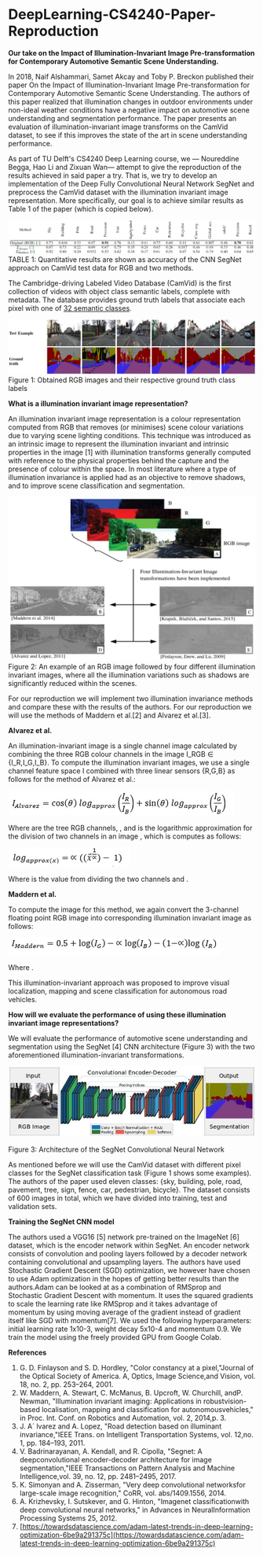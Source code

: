 # DeepLearning-CS4240-Paper-Reproduction
**Our take on the Impact of Illumination-Invariant Image Pre-transformation for Contemporary Automotive Semantic Scene Understanding.**

In 2018, Naif Alshammari, Samet Akcay and Toby P. Breckon published their paper On the Impact of Illumination-Invariant Image Pre-transformation for Contemporary Automotive Semantic Scene Understanding. The authors of this paper realized that illumination changes in outdoor environments under non-ideal weather conditions have a negative impact on automotive scene understanding and segmentation performance. The paper presents an evaluation of illumination-invariant image transforms on the CamVid dataset, to see if this improves the state of the art in scene understanding performance.

As part of TU Delft&#39;s CS4240 Deep Learning course, we — Noureddine Begga, Hao Li and Zixuan Wan— attempt to give the reproduction of the results achieved in said paper a try. That is, we try to develop an implementation of the Deep Fully Convolutional Neural Network SegNet and preprocess the CamVid dataset with the illumination invariant image representation. More specifically, our goal is to achieve similar results as Table 1 of the paper (which is copied below).

![](images/table1.jpg)
TABLE 1: Quantitative results are shown as accuracy of the CNN SegNet approach on CamVid test data for RGB and two methods.

The Cambridge-driving Labeled Video Database (CamVid) is the first collection of videos with object class semantic labels, complete with metadata. The database provides ground truth labels that associate each pixel with one of [32 semantic classes](http://mi.eng.cam.ac.uk/research/projects/VideoRec/CamVid/#ClassLabels).

![](images/figure1.jpg)
Figure 1: Obtained RGB images and their respective ground truth class labels

**What is a illumination invariant image representation?**

An illumination invariant image representation is a colour representation computed from RGB that removes (or minimises) scene colour variations due to varying scene lighting conditions. This technique was introduced as an intrinsic image to represent the illumination invariant and intrinsic properties in the image [1] with illumination transforms generally computed with reference to the physical properties behind the capture and the presence of colour within the space. In most literature where a type of illumination invariance is applied had as an objective to remove shadows, and to improve scene classification and segmentation.

![](images/figure2.jpg)
Figure 2: An example of an RGB image followed by four different illumination invariant images, where all the illumination variations such as shadows are significantly reduced within the scenes.

For our reproduction we will implement two illumination invariance methods and compare these with the results of the authors. For our reproduction we will use the methods of Maddern et al.[2] and Alvarez et al.[3].

**Alvarez et al.**

An illumination-invariant image is a single channel image calculated by combining the three RGB colour channels in the image I_RGB  ∈ {I_R,I_G,I_B}. To compute the illumination invariant images, we use a single channel feature space I combined with three linear sensors {R,G,B} as follows for the method of Alvarez et al.:

![](images/formula1.jpg)

Where are the tree RGB channels, , and is the logarithmic approximation for the division of two channels in an image , which is computes as follows: 

![](images/formula2.jpg)

Where is the value from dividing the two channels and .

**Maddern et al.**

To compute the image for this method, we again convert the 3-channel floating point RGB image into corresponding illumination invariant image as follows:

![](images/formula3.jpg)

Where .

This illumination-invariant approach was proposed to improve visual localization, mapping and scene classification for autonomous road vehicles.

**How will we evaluate the performance of using these illumination invariant image representations?**

We will evaluate the performance of automotive scene understanding and segmentation using the SegNet [4] CNN architecture (Figure 3) with the two aforementioned illumination-invariant transformations.

![](images/figure3.jpg)

Figure 3: Architecture of the SegNet Convolutional Neural Network

As mentioned before we will use the CamVid dataset with different pixel classes for the SegNet classification task (Figure 1 shows some examples). The authors of the paper used eleven classes: {sky, building, pole, road, pavement, tree, sign, fence, car, pedestrian, bicycle}. The dataset consists of 600 images in total, which we have divided into training, test and validation sets.

**Training the SegNet CNN model**

The authors used a VGG16 [5] network pre-trained on the ImageNet [6] dataset, which is the encoder network within SegNet. An encoder network consists of convolution and pooling layers followed by a decoder network containing convolutional and upsampling layers. The authors have used Stochastic Gradient Descent (SGD) optimization, we however have chosen to use Adam optimization in the hopes of getting better results than the authors.Adam can be looked at as a combination of RMSprop and Stochastic Gradient Descent with momentum. It uses the squared gradients to scale the learning rate like RMSprop and it takes advantage of momentum by using moving average of the gradient instead of gradient itself like SGD with momentum[7]. We used the following hyperparameters: initial learning rate 1x10-3, weight decay 5x10-4 and momentum 0.9. We train the model using the freely provided GPU from Google Colab.

**References**

1. G. D. Finlayson and S. D. Hordley, &quot;Color constancy at a pixel,&quot;Journal of the Optical Society of America. A, Optics, Image Science,and Vision, vol. 18, no. 2, pp. 253–264, 2001.
2. W. Maddern, A. Stewart, C. McManus, B. Upcroft, W. Churchill, andP. Newman, &quot;Illumination invariant imaging: Applications in robustvision-based localisation, mapping and classification for autonomousvehicles,&quot; in Proc. Int. Conf. on Robotics and Automation, vol. 2, 2014,p. 3.
3. J. A´ lvarez and A. Lopez, &quot;Road detection based on illuminant invariance,&quot;IEEE Trans. on Intelligent Transportation Systems, vol. 12,no. 1, pp. 184–193, 2011.
4. V. Badrinarayanan, A. Kendall, and R. Cipolla, &quot;Segnet: A deepconvolutional encoder-decoder architecture for image segmentation,&quot;IEEE Transactions on Pattern Analysis and Machine Intelligence,vol. 39, no. 12, pp. 2481–2495, 2017.
5. K. Simonyan and A. Zisserman, &quot;Very deep convolutional networksfor large-scale image recognition,&quot; CoRR, vol. abs/1409.1556, 2014.
6. A. Krizhevsky, I. Sutskever, and G. Hinton, &quot;Imagenet classificationwith deep convolutional neural networks,&quot; in Advances in NeuralInformation Processing Systems 25, 2012.
7. [https://towardsdatascience.com/adam-latest-trends-in-deep-learning-optimization-6be9a291375c](https://towardsdatascience.com/adam-latest-trends-in-deep-learning-optimization-6be9a291375c)
